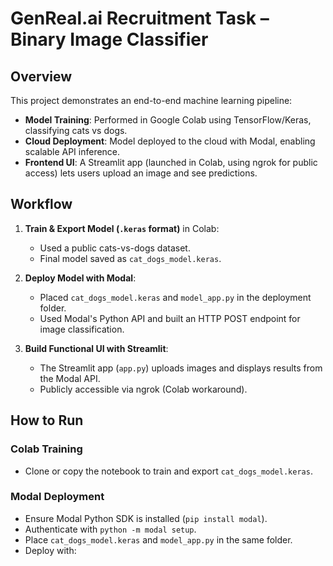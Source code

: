# GenReal.ai Recruitment Task – Binary Image Classifier

## Overview

This project demonstrates an end-to-end machine learning pipeline:
- **Model Training**: Performed in Google Colab using TensorFlow/Keras, classifying cats vs dogs.
- **Cloud Deployment**: Model deployed to the cloud with Modal, enabling scalable API inference.
- **Frontend UI**: A Streamlit app (launched in Colab, using ngrok for public access) lets users upload an image and see predictions.

## Workflow

1. **Train & Export Model (`.keras` format)** in Colab:
    - Used a public cats-vs-dogs dataset.
    - Final model saved as `cat_dogs_model.keras`.

2. **Deploy Model with Modal**:
    - Placed `cat_dogs_model.keras` and `model_app.py` in the deployment folder.
    - Used Modal's Python API and built an HTTP POST endpoint for image classification.

3. **Build Functional UI with Streamlit**:
    - The Streamlit app (`app.py`) uploads images and displays results from the Modal API.
    - Publicly accessible via ngrok (Colab workaround).

## How to Run

### **Colab Training**
- Clone or copy the notebook to train and export `cat_dogs_model.keras`.

### **Modal Deployment**
- Ensure Modal Python SDK is installed (`pip install modal`).
- Authenticate with `python -m modal setup`.
- Place `cat_dogs_model.keras` and `model_app.py` in the same folder.
- Deploy with:  
